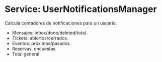 # Service: UserNotificationsManager

Calcula contadores de notificaciones para un usuario:
- Mensajes: inbox/done/deleted/total.
- Tickets: abiertos/cerrados.
- Eventos: próximos/pasados.
- Reservas, encuestas.
- Total general.
